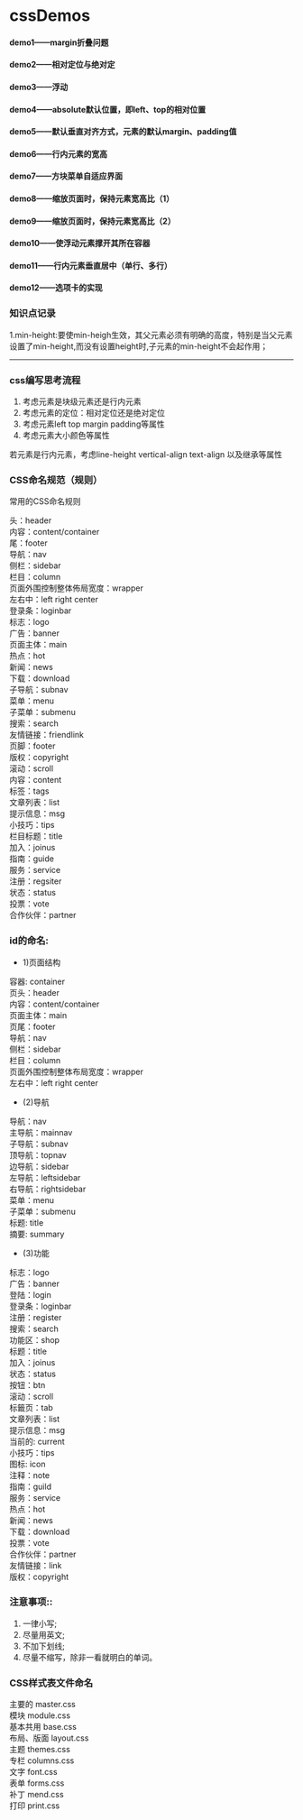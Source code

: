 # cssDemos

#### demo1——margin折叠问题
#### demo2——相对定位与绝对定
#### demo3——浮动
#### demo4——absolute默认位置，即left、top的相对位置
#### demo5——默认垂直对齐方式，元素的默认margin、padding值
#### demo6——行内元素的宽高
#### demo7——方块菜单自适应界面
#### demo8——缩放页面时，保持元素宽高比（1）
#### demo9——缩放页面时，保持元素宽高比（2）
#### demo10——使浮动元素撑开其所在容器
#### demo11——行内元素垂直居中（单行、多行）
#### demo12——选项卡的实现

### 知识点记录
1.min-height:要使min-heigh生效，其父元素必须有明确的高度，特别是当父元素设置了min-height,而没有设置height时,子元素的min-height不会起作用；

***

### css编写思考流程

1. 考虑元素是块级元素还是行内元素
2. 考虑元素的定位：相对定位还是绝对定位
3. 考虑元素left top margin padding等属性
4. 考虑元素大小颜色等属性

若元素是行内元素，考虑line-height vertical-align text-align 以及继承等属性

### CSS命名规范（规则）
常用的CSS命名规则

头：header <br/>
内容：content/container  <br/>
尾：footer  <br/>
导航：nav  <br/>
侧栏：sidebar  <br/>
栏目：column  <br/>
页面外围控制整体佈局宽度：wrapper <br/> 
左右中：left right center  <br/>
登录条：loginbar  <br/>
标志：logo  <br/>
广告：banner  <br/>
页面主体：main  <br/>
热点：hot  <br/>
新闻：news  <br/>
下载：download  <br/>
子导航：subnav  <br/>
菜单：menu  <br/>
子菜单：submenu  <br/>
搜索：search  <br/>
友情链接：friendlink <br/> 
页脚：footer  <br/>
版权：copyright  <br/>
滚动：scroll  <br/>
内容：content  <br/>
标签：tags  <br/>
文章列表：list  <br/>
提示信息：msg  <br/>
小技巧：tips  <br/>
栏目标题：title  <br/>
加入：joinus  <br/>
指南：guide  <br/>
服务：service  <br/>
注册：regsiter  <br/>
状态：status  <br/>
投票：vote  <br/>
合作伙伴：partner <br/>

### id的命名:

* 1)页面结构

容器: container <br/>
页头：header <br/>
内容：content/container <br/> 
页面主体：main <br/>
页尾：footer <br/>
导航：nav <br/>
侧栏：sidebar <br/>
栏目：column <br/>
页面外围控制整体布局宽度：wrapper <br/> 
左右中：left right center<br/>

* (2)导航

导航：nav <br/>
主导航：mainnav <br/>
子导航：subnav <br/>
顶导航：topnav <br/>
边导航：sidebar <br/>
左导航：leftsidebar <br/>
右导航：rightsidebar <br/>
菜单：menu <br/>
子菜单：submenu <br/>
标题: title <br/>
摘要: summary<br/>

* (3)功能

标志：logo <br/>
广告：banner <br/>
登陆：login <br/>
登录条：loginbar <br/>
注册：register <br/>
搜索：search <br/>
功能区：shop <br/>
标题：title <br/>
加入：joinus <br/>
状态：status <br/>
按钮：btn <br/>
滚动：scroll <br/>
标籤页：tab <br/>
文章列表：list <br/>
提示信息：msg <br/>
当前的: current <br/>
小技巧：tips <br/>
图标: icon <br/>
注释：note <br/>
指南：guild <br/>
服务：service <br/>
热点：hot <br/>
新闻：news <br/>
下载：download <br/>
投票：vote <br/>
合作伙伴：partner<br/> 
友情链接：link <br/>
版权：copyright<br/>

### 注意事项::

1. 一律小写; 
2. 尽量用英文; 
3. 不加下划线; 
4. 尽量不缩写，除非一看就明白的单词。

### CSS样式表文件命名

主要的 master.css <br/>
模块 module.css <br/>
基本共用 base.css <br/>
布局、版面 layout.css <br/>
主题 themes.css <br/>
专栏 columns.css <br/>
文字 font.css <br/>
表单 forms.css <br/>
补丁 mend.css <br/>
打印 print.css <br/>
